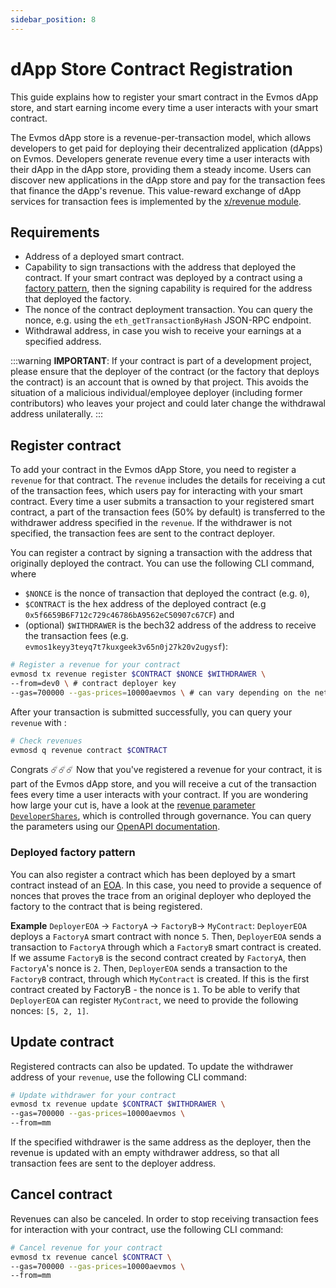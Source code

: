 ```yaml
---
sidebar_position: 8
---
```


# dApp Store Contract Registration

This guide explains how to register your smart contract in the Evmos dApp store,
and start earning income every time a user interacts with your smart contract.

The Evmos dApp store is a revenue-per-transaction model,
which allows developers to get paid for deploying their decentralized application (dApps) on Evmos.
Developers generate revenue every time a user interacts with their dApp in the dApp store,
providing them a steady income.
Users can discover new applications in the dApp store and pay for the transaction fees that finance the dApp's revenue.
This value-reward exchange of dApp services for transaction fees is implemented by
the [x/revenue module](https://docs.evmos.org/protocol/modules/revenue#concepts).

## Requirements

- Address of a deployed smart contract.
- Capability to sign transactions with the address that deployed the contract.
  If your smart contract was deployed by a contract using a
  [factory pattern](https://en.wikipedia.org/wiki/Factory_method_pattern),
  then the signing capability is required for the address that deployed the factory.
- The nonce of the contract deployment transaction.
  You can query the nonce, e.g. using the `eth_getTransactionByHash` JSON-RPC endpoint.
- Withdrawal address, in case you wish to receive your earnings at a specified address.

:::warning
**IMPORTANT**: If your contract is part of a development project,
please ensure that the deployer of the contract (or the factory that deploys the contract)
is an account that is owned by that project.
This avoids the situation of a malicious individual/employee deployer (including former contributors)
who leaves your project and could later change the withdrawal address unilaterally.
:::

## Register contract

To add your contract in the Evmos dApp Store, you need to register a `revenue` for that contract.
The `revenue` includes the details for receiving a cut of the transaction fees,
which users pay for interacting with your smart contract.
Every time a user submits a transaction to your registered smart contract,
a part of the transaction fees (50% by default) is transferred to the withdrawer address specified in the `revenue`.
If the withdrawer is not specified, the transaction fees are sent to the contract deployer.

You can register a contract by signing a transaction with the address that originally deployed the contract.
You can use the following CLI command, where

- `$NONCE` is the nonce of transaction that deployed the contract (e.g. `0`),
- `$CONTRACT` is the hex address of the deployed contract (e.g `0x5f6659B6F712c729c46786bA9562eC50907c67CF`) and
- (optional) `$WITHDRAWER` is the bech32 address of the address to receive the transaction fees (e.g.
`evmos1keyy3teyq7t7kuxgeek3v65n0j27k20v2ugysf`):

```bash
# Register a revenue for your contract
evmosd tx revenue register $CONTRACT $NONCE $WITHDRAWER \
--from=dev0 \ # contract deployer key
--gas=700000 --gas-prices=10000aevmos \ # can vary depending on the network
```

After your transaction is submitted successfully, you can query your `revenue` with :

```bash
# Check revenues
evmosd q revenue contract $CONTRACT
```

Congrats ☄️☄️☄️ Now that you've registered a revenue for your contract,
it is part of the Evmos dApp store,
and you will receive a cut of the transaction fees every time a user interacts with your contract.
If you are wondering how large your cut is, have a look at the
[revenue parameter `DeveloperShares`](https://docs.evmos.org/protocol/modules/revenue#parameters),
which is controlled through governance.
You can query the parameters using our [OpenAPI documentation](https://api.evmos.dev/).

### Deployed factory pattern

You can also register a contract which has been deployed by a smart contract instead of an
[EOA](https://docs.evmos.org/protocol/modules/evm#accounts).
In this case, you need to provide a sequence of nonces that proves the trace from an original deployer
who deployed the factory to the contract that is being registered.

**Example** `DeployerEOA` -> `FactoryA` -> `FactoryB`-> `MyContract`:
`DeployerEOA` deploys a `FactoryA` smart contract with nonce `5`.
Then, `DeployerEOA` sends a transaction to `FactoryA` through which a `FactoryB` smart contract is created.
If we assume `FactoryB` is the second contract created by `FactoryA`, then `FactoryA`'s nonce is `2`.
Then, `DeployerEOA` sends a transaction to the `FactoryB` contract, through which `MyContract` is created.
If this is the first contract created by FactoryB - the nonce is `1`.
To be able to verify that `DeployerEOA` can register `MyContract`, we need to provide the following nonces: `[5, 2, 1]`.

## Update contract

Registered contracts can also be updated.
To update the withdrawer address of your `revenue`, use the following CLI command:

```bash
# Update withdrawer for your contract
evmosd tx revenue update $CONTRACT $WITHDRAWER \
--gas=700000 --gas-prices=10000aevmos \
--from=mm
```

If the specified withdrawer is the same address as the deployer,
then the revenue is updated with an empty withdrawer address,
so that all transaction fees are sent to the deployer address.

## Cancel contract

Revenues can also be canceled.
In order to stop receiving transaction fees for interaction with your contract, use the following CLI command:

```bash
# Cancel revenue for your contract
evmosd tx revenue cancel $CONTRACT \
--gas=700000 --gas-prices=10000aevmos \
--from=mm
```